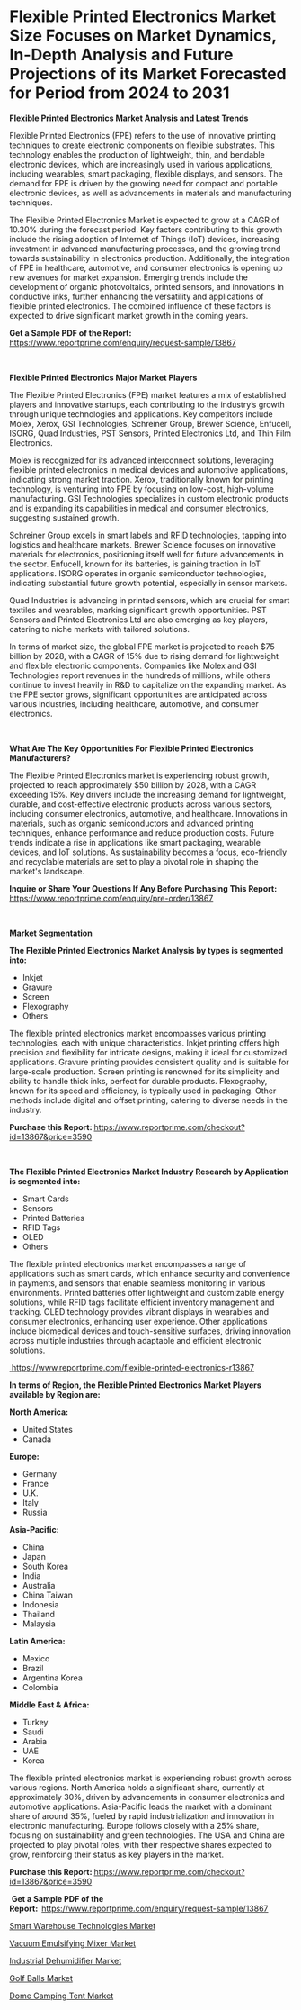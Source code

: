 <p><h1>Flexible Printed Electronics Market Size Focuses on Market Dynamics, In-Depth Analysis and Future Projections of its Market Forecasted for Period from 2024 to 2031</h1></p><p><strong>Flexible Printed Electronics Market Analysis and Latest Trends</strong></p>
<p><p>Flexible Printed Electronics (FPE) refers to the use of innovative printing techniques to create electronic components on flexible substrates. This technology enables the production of lightweight, thin, and bendable electronic devices, which are increasingly used in various applications, including wearables, smart packaging, flexible displays, and sensors. The demand for FPE is driven by the growing need for compact and portable electronic devices, as well as advancements in materials and manufacturing techniques.</p><p>The Flexible Printed Electronics Market is expected to grow at a CAGR of 10.30% during the forecast period. Key factors contributing to this growth include the rising adoption of Internet of Things (IoT) devices, increasing investment in advanced manufacturing processes, and the growing trend towards sustainability in electronics production. Additionally, the integration of FPE in healthcare, automotive, and consumer electronics is opening up new avenues for market expansion. Emerging trends include the development of organic photovoltaics, printed sensors, and innovations in conductive inks, further enhancing the versatility and applications of flexible printed electronics. The combined influence of these factors is expected to drive significant market growth in the coming years.</p></p>
<p><strong>Get a Sample PDF of the Report:&nbsp;</strong> <a href="https://www.reportprime.com/enquiry/request-sample/13867?utm_campaign=1133&utm_medium=2&utm_source=Github&utm_content=ia&utm_term=29112024&utm_id=flexible-printed-electronics">https://www.reportprime.com/enquiry/request-sample/13867</a></p>
<p>&nbsp;</p>
<p><strong>Flexible Printed Electronics Major Market Players</strong></p>
<p><p>The Flexible Printed Electronics (FPE) market features a mix of established players and innovative startups, each contributing to the industry’s growth through unique technologies and applications. Key competitors include Molex, Xerox, GSI Technologies, Schreiner Group, Brewer Science, Enfucell, ISORG, Quad Industries, PST Sensors, Printed Electronics Ltd, and Thin Film Electronics.</p><p>Molex is recognized for its advanced interconnect solutions, leveraging flexible printed electronics in medical devices and automotive applications, indicating strong market traction. Xerox, traditionally known for printing technology, is venturing into FPE by focusing on low-cost, high-volume manufacturing. GSI Technologies specializes in custom electronic products and is expanding its capabilities in medical and consumer electronics, suggesting sustained growth.</p><p>Schreiner Group excels in smart labels and RFID technologies, tapping into logistics and healthcare markets. Brewer Science focuses on innovative materials for electronics, positioning itself well for future advancements in the sector. Enfucell, known for its batteries, is gaining traction in IoT applications. ISORG operates in organic semiconductor technologies, indicating substantial future growth potential, especially in sensor markets.</p><p>Quad Industries is advancing in printed sensors, which are crucial for smart textiles and wearables, marking significant growth opportunities. PST Sensors and Printed Electronics Ltd are also emerging as key players, catering to niche markets with tailored solutions.</p><p>In terms of market size, the global FPE market is projected to reach $75 billion by 2028, with a CAGR of 15% due to rising demand for lightweight and flexible electronic components. Companies like Molex and GSI Technologies report revenues in the hundreds of millions, while others continue to invest heavily in R&D to capitalize on the expanding market. As the FPE sector grows, significant opportunities are anticipated across various industries, including healthcare, automotive, and consumer electronics.</p></p>
<p>&nbsp;</p>
<p><strong>What Are The Key Opportunities For Flexible Printed Electronics Manufacturers?</strong></p>
<p><p>The Flexible Printed Electronics market is experiencing robust growth, projected to reach approximately $50 billion by 2028, with a CAGR exceeding 15%. Key drivers include the increasing demand for lightweight, durable, and cost-effective electronic products across various sectors, including consumer electronics, automotive, and healthcare. Innovations in materials, such as organic semiconductors and advanced printing techniques, enhance performance and reduce production costs. Future trends indicate a rise in applications like smart packaging, wearable devices, and IoT solutions. As sustainability becomes a focus, eco-friendly and recyclable materials are set to play a pivotal role in shaping the market's landscape.</p></p>
<p><strong>Inquire or Share Your Questions If Any Before Purchasing This Report:</strong> <a href="https://www.reportprime.com/enquiry/pre-order/13867?utm_campaign=1133&utm_medium=2&utm_source=Github&utm_content=ia&utm_term=29112024&utm_id=flexible-printed-electronics">https://www.reportprime.com/enquiry/pre-order/13867</a></p>
<p>&nbsp;</p>
<p><strong>Market Segmentation</strong></p>
<p><strong>The Flexible Printed Electronics Market Analysis by types is segmented into:</strong></p>
<p><ul><li>Inkjet</li><li>Gravure</li><li>Screen</li><li>Flexography</li><li>Others</li></ul></p>
<p><p>The flexible printed electronics market encompasses various printing technologies, each with unique characteristics. Inkjet printing offers high precision and flexibility for intricate designs, making it ideal for customized applications. Gravure printing provides consistent quality and is suitable for large-scale production. Screen printing is renowned for its simplicity and ability to handle thick inks, perfect for durable products. Flexography, known for its speed and efficiency, is typically used in packaging. Other methods include digital and offset printing, catering to diverse needs in the industry.</p></p>
<p><strong>Purchase this Report:&nbsp;</strong><a href="https://www.reportprime.com/checkout?id=13867&price=3590&utm_campaign=1133&utm_medium=2&utm_source=Github&utm_content=ia&utm_term=29112024&utm_id=flexible-printed-electronics">https://www.reportprime.com/checkout?id=13867&price=3590</a></p>
<p>&nbsp;</p>
<p><strong>The Flexible Printed Electronics Market Industry Research by Application is segmented into:</strong></p>
<p><ul><li>Smart Cards</li><li>Sensors</li><li>Printed Batteries</li><li>RFID Tags</li><li>OLED</li><li>Others</li></ul></p>
<p><p>The flexible printed electronics market encompasses a range of applications such as smart cards, which enhance security and convenience in payments, and sensors that enable seamless monitoring in various environments. Printed batteries offer lightweight and customizable energy solutions, while RFID tags facilitate efficient inventory management and tracking. OLED technology provides vibrant displays in wearables and consumer electronics, enhancing user experience. Other applications include biomedical devices and touch-sensitive surfaces, driving innovation across multiple industries through adaptable and efficient electronic solutions.</p></p>
<p><a href="https://www.reportprime.com/flexible-printed-electronics-r13867?utm_campaign=1133&utm_medium=2&utm_source=Github&utm_content=ia&utm_term=29112024&utm_id=flexible-printed-electronics">&nbsp;https://www.reportprime.com/flexible-printed-electronics-r13867</a></p>
<p><strong>In terms of Region, the Flexible Printed Electronics Market Players available by Region are:</strong></p>
<p>
    <p> <strong> North America: </strong>
        <ul>
            <li>United States</li>
            <li>Canada</li>
        </ul>
        </p> 
    <p> <strong> Europe: </strong>
        <ul>
            <li>Germany</li>
            <li>France</li>
            <li>U.K.</li>
            <li>Italy</li>
            <li>Russia</li>
        </ul>
        </p> 
    <p> <strong> Asia-Pacific: </strong>
        <ul>
            <li>China</li>
            <li>Japan</li>
            <li>South Korea</li>
            <li>India</li>
            <li>Australia</li>
            <li>China Taiwan</li>
            <li>Indonesia</li>
            <li>Thailand</li>
            <li>Malaysia</li>
        </ul>
        </p> 
    <p> <strong> Latin America: </strong>
        <ul>
            <li>Mexico</li>
            <li>Brazil</li>
            <li>Argentina Korea</li>
            <li>Colombia</li>
        </ul>
        </p> 
    <p> <strong> Middle East & Africa: </strong>
        <ul>
            <li>Turkey</li>
            <li>Saudi</li>
            <li>Arabia</li>
            <li>UAE</li>
            <li>Korea</li>
        </ul>
    </p>
    </p>
<p><p>The flexible printed electronics market is experiencing robust growth across various regions. North America holds a significant share, currently at approximately 30%, driven by advancements in consumer electronics and automotive applications. Asia-Pacific leads the market with a dominant share of around 35%, fueled by rapid industrialization and innovation in electronic manufacturing. Europe follows closely with a 25% share, focusing on sustainability and green technologies. The USA and China are projected to play pivotal roles, with their respective shares expected to grow, reinforcing their status as key players in the market.</p></p>
<p><strong>Purchase this Report: </strong><a href="https://www.reportprime.com/checkout?id=13867&price=3590&utm_campaign=1133&utm_medium=2&utm_source=Github&utm_content=ia&utm_term=29112024&utm_id=flexible-printed-electronics">https://www.reportprime.com/checkout?id=13867&price=3590</a></p>
<p>&nbsp;<strong>Get a Sample PDF of the Report:&nbsp;&nbsp;</strong><a href="https://www.reportprime.com/enquiry/request-sample/13867?utm_campaign=1133&utm_medium=2&utm_source=Github&utm_content=ia&utm_term=29112024&utm_id=flexible-printed-electronics">https://www.reportprime.com/enquiry/request-sample/13867</a></p>
<p><strong></strong></p>
<p><p><a href="https://github.com/WillieWoodard/Market-Research-Report-List-7/blob/main/smart-warehouse-technologies-market.md?utm_campaign=1133&utm_medium=2&utm_source=Github&utm_content=ia&utm_term=29112024&utm_id=flexible-printed-electronics">Smart Warehouse Technologies Market</a></p><p><a href="https://issuu.com/reportprime-2/docs/vacuum-emulsifying-mixer-market-size-2030.pptx?utm_campaign=1133&utm_medium=2&utm_source=Github&utm_content=ia&utm_term=29112024&utm_id=flexible-printed-electronics">Vacuum Emulsifying Mixer Market</a></p><p><a href="https://issuu.com/reportprime-2/docs/industrial-dehumidifier-market-size-2030.pptx?utm_campaign=1133&utm_medium=2&utm_source=Github&utm_content=ia&utm_term=29112024&utm_id=flexible-printed-electronics">Industrial Dehumidifier Market</a></p><p><a href="https://www.linkedin.com/pulse/golf-balls-market-evolution-key-trends-regional-dynamics-cw5te?utm_campaign=1133&utm_medium=2&utm_source=Github&utm_content=ia&utm_term=29112024&utm_id=flexible-printed-electronics">Golf Balls Market</a></p><p><a href="https://www.linkedin.com/pulse/deep-dive-dome-camping-tent-market-itstrends-segmentation-1541e?utm_campaign=1133&utm_medium=2&utm_source=Github&utm_content=ia&utm_term=29112024&utm_id=flexible-printed-electronics">Dome Camping Tent Market</a></p></p>